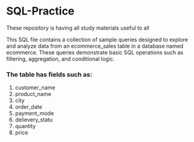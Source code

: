 # SQL-Practice
These repository is having all study materials useful to all

This SQL file contains a collection of sample queries designed to explore and analyze data from an ecommerce_sales table in a database named ecommerce. These queries demonstrate basic SQL operations such as filtering, aggregation, and conditional logic.
### The table has fields such as:
1. customer_name
2. product_name
3. city
4. order_date
5. payment_mode
6. delievery_statu
7. quantity
8. price
